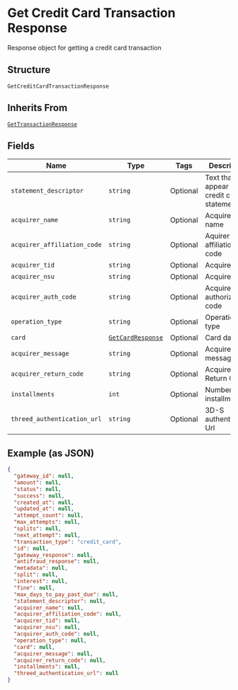 
# Get Credit Card Transaction Response

Response object for getting a credit card transaction

## Structure

`GetCreditCardTransactionResponse`

## Inherits From

[`GetTransactionResponse`](../../doc/models/get-transaction-response.md)

## Fields

| Name | Type | Tags | Description |
|  --- | --- | --- | --- |
| `statement_descriptor` | `string` | Optional | Text that will appear on the credit card's statement |
| `acquirer_name` | `string` | Optional | Acquirer name |
| `acquirer_affiliation_code` | `string` | Optional | Aquirer affiliation code |
| `acquirer_tid` | `string` | Optional | Acquirer TID |
| `acquirer_nsu` | `string` | Optional | Acquirer NSU |
| `acquirer_auth_code` | `string` | Optional | Acquirer authorization code |
| `operation_type` | `string` | Optional | Operation type |
| `card` | [`GetCardResponse`](../../doc/models/get-card-response.md) | Optional | Card data |
| `acquirer_message` | `string` | Optional | Acquirer message |
| `acquirer_return_code` | `string` | Optional | Acquirer Return Code |
| `installments` | `int` | Optional | Number of installments |
| `threed_authentication_url` | `string` | Optional | 3D-S authentication Url |

## Example (as JSON)

```json
{
  "gateway_id": null,
  "amount": null,
  "status": null,
  "success": null,
  "created_at": null,
  "updated_at": null,
  "attempt_count": null,
  "max_attempts": null,
  "splits": null,
  "next_attempt": null,
  "transaction_type": "credit_card",
  "id": null,
  "gateway_response": null,
  "antifraud_response": null,
  "metadata": null,
  "split": null,
  "interest": null,
  "fine": null,
  "max_days_to_pay_past_due": null,
  "statement_descriptor": null,
  "acquirer_name": null,
  "acquirer_affiliation_code": null,
  "acquirer_tid": null,
  "acquirer_nsu": null,
  "acquirer_auth_code": null,
  "operation_type": null,
  "card": null,
  "acquirer_message": null,
  "acquirer_return_code": null,
  "installments": null,
  "threed_authentication_url": null
}
```

